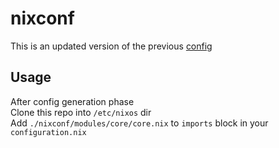 # nixconf
This is an updated version of the previous [config](https://github.com/DomesticMoth/nixos_host_config)  
## Usage
After config generation phase  
Clone this repo into `/etc/nixos` dir  
Add `./nixconf/modules/core/core.nix` to `imports` block in your `configuration.nix`  
